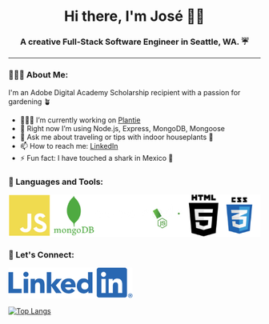 <h1 align="center">Hi there, I'm José 👋🏼</h1>
<h3 align="center">A creative Full-Stack Software Engineer in Seattle, WA. ☔️ </h3>

---

### 🙇🏻‍♂️ About Me:

I'm an Adobe Digital Academy Scholarship recipient with a passion for gardening 🪴 

- 👨🏻‍💻 I’m currently working on [Plantie](https://github.com/JoseGalvez-H/plantie)
- 🧠 Right now I’m using Node.js, Express, MongoDB, Mongoose
- 💬 Ask me about traveling or tips with indoor houseplants 🌱
- 📫 How to reach me: [LinkedIn](https://www.linkedin.com/in/josegalvez-h/)
- ⚡ Fun fact: I have touched a shark in Mexico 🦈

### 💾 Languages and Tools:

![JavaScript, MongoDb, Express, Node.js, HTML5, CSS3](assets/languages2.png)

### 🔌 Let's Connect:
[![LinkedIn](assets/linkedinlogo.png)](https://www.linkedin.com/in/josegalvez-h/)

[![Top Langs](https://github-readme-stats.vercel.app/api/top-langs/?username=josegalvez-h&layout=compact&theme=vision-friendly-dark)](https://github.com/anuraghazra/github-readme-stats)







